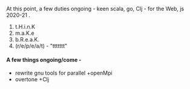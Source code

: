 At this point, a few duties  ongoing - keen scala, go, Clj - for the Web, js 2020-21 .

1. t.H.i.n.K
2. m.a.K.e
3. b.R.e.a.K.
4. (r/e/p/e/a/t) - "ttttttt"

#### A few things ongoing/come -

* rewrite gnu tools for parallel +openMpi
* overtone +Clj
